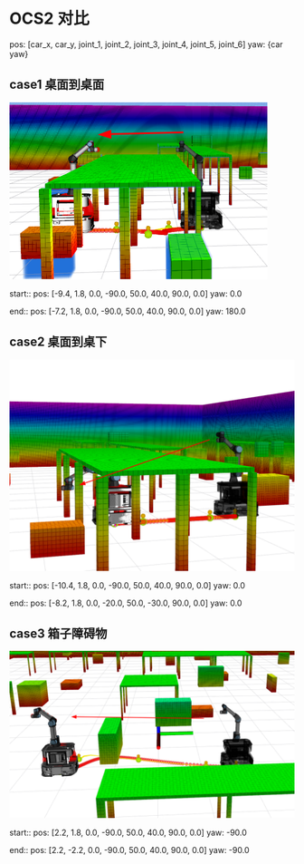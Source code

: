 # OCS2 对比

pos: [car_x, car_y, joint_1, joint_2, joint_3, joint_4, joint_5, joint_6] yaw: {car yaw}

## case1 桌面到桌面

![image-20230717181606643](attachments/image-20230717181606643.png)

start:: pos: [-9.4, 1.8, 0.0, -90.0, 50.0, 40.0, 90.0, 0.0] yaw: 0.0

end::   pos: [-7.2, 1.8, 0.0, -90.0, 50.0, 40.0, 90.0, 0.0] yaw: 180.0

## case2 桌面到桌下

![Screenshot_2023-07-17_17-24-26](attachments/Screenshot_2023-07-17_17-24-26.png)

start:: pos: [-10.4, 1.8, 0.0, -90.0, 50.0, 40.0, 90.0, 0.0] yaw: 0.0

end::   pos: [-8.2, 1.8, 0.0, -20.0, 50.0, -30.0, 90.0, 0.0] yaw: 0.0

## case3 箱子障碍物

![Screenshot_2023-07-17_17-57-27](attachments/Screenshot_2023-07-17_17-57-27.png)

start:: pos: [2.2, 1.8, 0.0, -90.0, 50.0, 40.0, 90.0, 0.0] yaw: -90.0

end::   pos: [2.2, -2.2, 0.0, -90.0, 50.0, 40.0, 90.0, 0.0] yaw: -90.0

